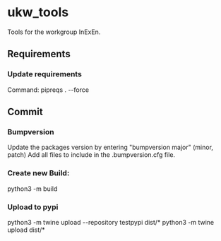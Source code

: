 # ukw_tools
Tools for the workgroup InExEn.

## Requirements
### Update requirements
Command: pipreqs . --force

## Commit
### Bumpversion
Update the packages version by entering "bumpversion major" (minor, patch)
Add all files to include in the .bumpversion.cfg file.
### Create new Build:
python3 -m build
### Upload to pypi
python3 -m twine upload --repository testpypi dist/*
python3 -m twine upload dist/*
